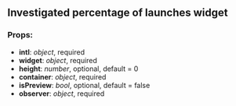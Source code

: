 ## **Investigated percentage of launches widget**

### Props:

- **intl**: _object_, required
- **widget**: _object_, required
- **height**: _number_, optional, default = 0
- **container**: _object_, required
- **isPreview**: _bool_, optional, default = false
- **observer**: _object_, required
